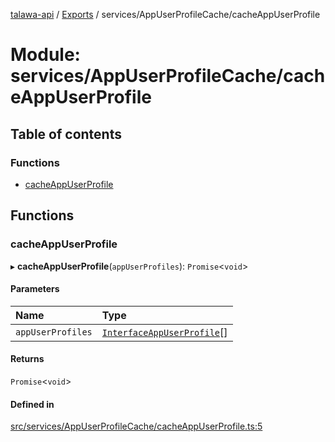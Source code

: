 [talawa-api](../README.md) / [Exports](../modules.md) / services/AppUserProfileCache/cacheAppUserProfile

# Module: services/AppUserProfileCache/cacheAppUserProfile

## Table of contents

### Functions

- [cacheAppUserProfile](services_AppUserProfileCache_cacheAppUserProfile.md#cacheappuserprofile)

## Functions

### cacheAppUserProfile

▸ **cacheAppUserProfile**(`appUserProfiles`): `Promise`\<`void`\>

#### Parameters

| Name | Type |
| :------ | :------ |
| `appUserProfiles` | [`InterfaceAppUserProfile`](../interfaces/models_AppUserProfile.InterfaceAppUserProfile.md)[] |

#### Returns

`Promise`\<`void`\>

#### Defined in

[src/services/AppUserProfileCache/cacheAppUserProfile.ts:5](https://github.com/PalisadoesFoundation/talawa-api/blob/e919df4/src/services/AppUserProfileCache/cacheAppUserProfile.ts#L5)
